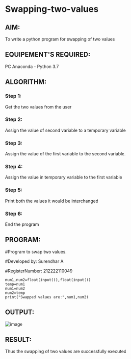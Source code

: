 # Swapping-two-values
## AIM:
To write a python program for swapping of two values
## EQUIPEMENT'S REQUIRED: 
PC
Anaconda - Python 3.7
## ALGORITHM: 
### Step 1:
Get the two values from the user
### Step 2: 
Assign the value of second variable to a temporary variable 
### Step 3: 
Assign the value of the first variable to the second variable.
### Step 4:  
Assign the value in temporary variable to the first variable
### Step 5: 
Print both the values it would be interchanged
### Step 6: 
End the program
## PROGRAM:
#Program to swap two values.

#Developed by: Surendhar A

#RegisterNumber: 212222110049
```
num1,num2=float(input()),float(input())
temp=num1
num1=num2
num2=temp
print("Swapped values are:",num1,num2)
```

## OUTPUT:
![image](https://user-images.githubusercontent.com/118352907/225203166-78040645-1cbe-4d85-a0d8-9c18ad8c1313.png)
## RESULT:
Thus the swapping of two values are successfully executed

